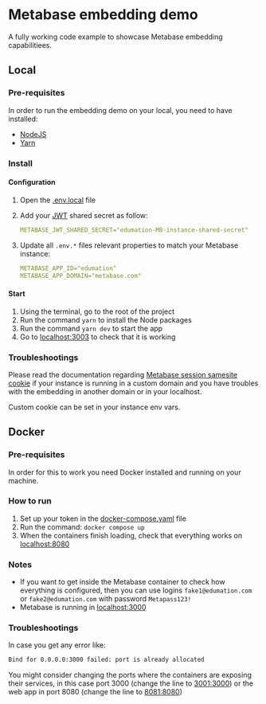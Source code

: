# Metabase embedding demo

A fully working code example to showcase Metabase embedding capabilitiees.

## Local

### Pre-requisites

In order to run the embedding demo on your local, you need to have installed:

- [NodeJS](https://nodejs.org/en/)
- [Yarn](https://yarnpkg.com/)

### Install

#### Configuration

1. Open the [.env.local](https://github.com/metabase/edumation-embedding-demo/blob/master/.env.local) file
2. Add your [JWT](https://www.metabase.com/glossary/jwt) shared secret as follow:

    ```yaml
    METABASE_JWT_SHARED_SECRET="edumation-MB-instance-shared-secret"
    ```

3. Update all `.env.*` files relevant properties to match your Metabase instance:

    ```yaml
    METABASE_APP_ID="edumation"
    METABASE_APP_DOMAIN="metabase.com"
    ```

#### Start

1. Using the terminal, go to the root of the project
2. Run the command ```yarn``` to install the Node packages
3. Run the command ```yarn dev``` to start the app
4. Go to [localhost:3003](http://localhost:3003) to check that it is working

### Troubleshootings

Please read the documentation regarding [Metabase session samesite cookie](https://www.metabase.com/docs/latest/configuring-metabase/environment-variables#mb_session_cookie_samesite) if your instance is running in a custom domain and you have troubles with the embedding in another domain or in your localhost.

Custom cookie can be set in your instance env vars.

## Docker

### Pre-requisites

In order for this to work you need Docker installed and running on your machine.

### How to run

1. Set up your token in the [docker-compose.yaml](https://github.com/metabase/embedding-demo/blob/master/docker-compose.yaml#L17) file
2. Run the command: `docker compose up`
3. When the containers finish loading, check that everything works on [localhost:8080](http://localhost:8080)

### Notes

- If you want to get inside the Metabase container to check how everything is configured, then you can use logins `fake1@edumation.com` or `fake2@edumation.com` with password `Metapass123!`
- Metabase is running in [localhost:3000](http://localhost:3000)

### Troubleshootings

In case you get any error like:

```bash
Bind for 0.0.0.0:3000 failed: port is already allocated
```

You might consider changing the ports where the containers are exposing their services, in this case port 3000 (change the line to [3001:3000](https://github.com/metabase/embedding-demo/blob/master/docker-compose.yaml#L11)) or the web app in port 8080 (change the line to [8081:8080](https://github.com/metabase/embedding-demo/blob/master/docker-compose.yaml#L49))
